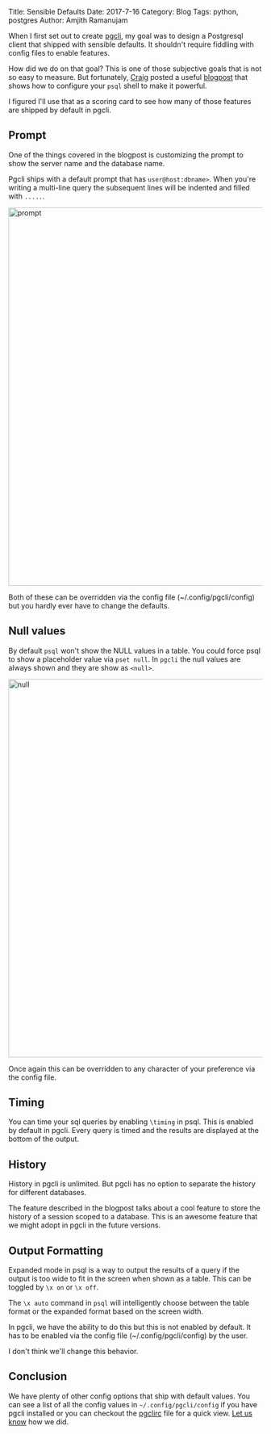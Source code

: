 Title: Sensible Defaults
Date: 2017-7-16
Category: Blog
Tags: python, postgres
Author: Amjith Ramanujam

When I first set out to create [pgcli](https://www.pgcli.com), my goal was to
design a Postgresql client that shipped with sensible defaults. It shouldn't
require fiddling with config files to enable features.

How did we do on that goal? This is one of those subjective goals that is not
so easy to measure. But fortunately, [Craig](http://www.craigkerstiens.com)
posted a useful
[blogpost](https://www.citusdata.com/blog/2017/07/16/customizing-my-postgres-shell-using-psqlrc/)
that shows how to configure your `psql` shell to make it powerful. 

I figured I'll use that as a scoring card to see how many of those features
are shipped by default in pgcli.

## Prompt

One of the things covered in the blogpost is customizing the prompt to show the
server name and the database name.

Pgcli ships with a default prompt that has `user@host:dbname>`. When you're
writing a multi-line query the subsequent lines will be indented and filled
with `.....`.

<img src='/images/prompt.png' width=750px align=center alt='prompt'/>

Both of these can be overridden via the config file (~/.config/pgcli/config)
but you hardly ever have to change the defaults. 

## Null values

By default `psql` won't show the NULL values in a table. You could force psql
to show a placeholder value via `pset null`. In `pgcli` the null values are
always shown and they are show as `<null>`.

<img src='/images/null.png' width=750px align=center alt='null'/>

Once again this can be overridden to any character of your preference via the
config file.

## Timing

You can time your sql queries by enabling `\timing` in psql. This is enabled by
default in pgcli. Every query is timed and the results are displayed at the
bottom of the output.

## History

History in pgcli is unlimited. But pgcli has no option to separate the history
for different databases. 

The feature described in the blogpost talks about a cool feature to store the
history of a session scoped to a database. This is an awesome feature that we
might adopt in pgcli in the future versions.

## Output Formatting

Expanded mode in psql is a way to output the results of a query if the output
is too wide to fit in the screen when shown as a table. This can be toggled by
`\x on` or `\x off`.

The `\x auto` command in `psql` will intelligently choose between the table
format or the expanded format based on the screen width. 

In pgcli, we have the ability to do this but this is not enabled by default. It
has to be enabled via the config file (~/.config/pgcli/config) by the user.

I don't think we'll change this behavior. 

## Conclusion

We have plenty of other config options that ship with default values. You can
see a list of all the config values in `~/.config/pgcli/config` if you have
pgcli installed or you can checkout the
[pgclirc](https://github.com/dbcli/pgcli/blob/master/pgcli/pgclirc) file for a
quick view. [Let us know](https://github.com/dbcli/pgcli/issues) how we did.
